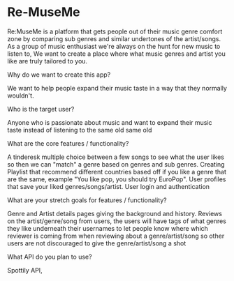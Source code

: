 # Re-MuseMe


Re:MuseMe is a platform that gets people out of their music genre comfort zone by comparing sub genres and similar undertones of the artist/songs. As a group of music enthusiast we're always on the hunt for new music to listen to, We want to create a place where what music genres and artist you like are truly tailored to you.

Why do we want to create this app?

We want to help people expand their music taste in a way that they normally wouldn't.

Who is the target user? 

Anyone who is passionate about music and want to expand their music taste instead of listening to the same old same old

What are the core features / functionality?

A tinderesk multiple choice between a few songs to see what the user likes so then we can "match" a genre based on genres and sub genres. Creating Playlist that recommend different countries based off if you like a genre that are the same, example "You like pop, you should try EuroPop". User profiles that save your liked genres/songs/artist. User login and authentication

What are your stretch goals for features /  functionality? 

Genre and Artist details pages giving the background and history. Reviews on the artist/genre/song from users, the users will have tags of what genres they like underneath their usernames to let people know where which reviewer is coming from when reviewing about a genre/artist/song so other users are not discouraged to give the genre/artist/song a shot

What API do you plan to use? 
  
Spottily API,